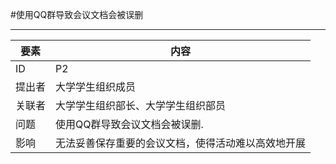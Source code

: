 #使用QQ群导致会议文档会被误删

---

| 要素 | 内容 |
| --- | --- |
| ID | P2|
| 提出者 | 大学学生组织成员 |
| 关联者 | 大学学生组织部长、大学学生组织部员 |
| 问题 |使用QQ群导致会议文档会被误删.|
| 影响 | 无法妥善保存重要的会议文档，使得活动难以高效地开展 |

